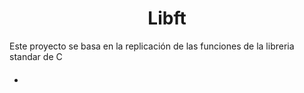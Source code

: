 <h1 align="center">Libft</h1>
<p>Este proyecto se basa en la replicación de las funciones de la libreria standar de C</p>
<ul>
  <li><a href=""><h4></h4></a></li>
</ul>

